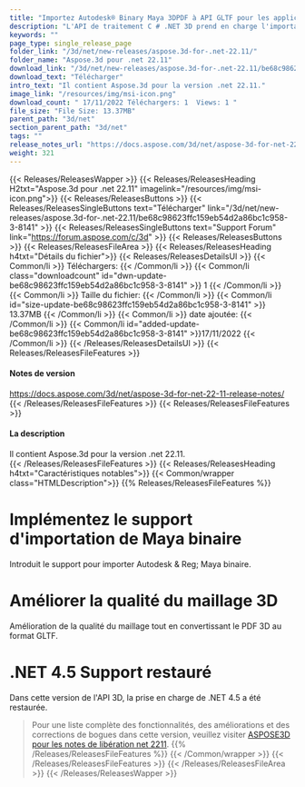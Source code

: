 ```yaml
---
title: "Importez Autodesk® Binary Maya 3DPDF à API GLTF pour les applications C #, ASP.NET" 
description: "L'API de traitement C # .NET 3D prend en charge l'importation de Maya binaire Autodesk®, une meilleure qualité de maillage tout en convertissant le PDF 3D en format GLTF, restauré.NET 4.5 Prise en charge." 
keywords: ""
page_type: single_release_page
folder_link: "/3d/net/new-releases/aspose.3d-for-.net-22.11/"
folder_name: "Aspose.3d pour .net 22.11" 
download_link: "/3d/net/new-releases/aspose.3d-for-.net-22.11/be68c98623ffc159eb54d2a86bc1c958-3-8141"
download_text: "Télécharger" 
intro_text: "Il contient Aspose.3d pour la version .net 22.11." 
image_link: "/resources/img/msi-icon.png"
download_count: " 17/11/2022 Téléchargers: 1  Views: 1 "
file_size: "File Size: 13.37MB"
parent_path: "3d/net"
section_parent_path: "3d/net"
tags: ""
release_notes_url: "https://docs.aspose.com/3d/net/aspose-3d-for-net-22-11-release-notes/"
weight: 321
---
```

{{< Releases/ReleasesWapper >}}
{{< Releases/ReleasesHeading H2txt="Aspose.3d pour .net 22.11" imagelink="/resources/img/msi-icon.png">}}
{{< Releases/ReleasesButtons >}}
{{< Releases/ReleasesSingleButtons text="Télécharger" link="/3d/net/new-releases/aspose.3d-for-.net-22.11/be68c98623ffc159eb54d2a86bc1c958-3-8141" >}}
{{< Releases/ReleasesSingleButtons text="Support Forum" link="https://forum.aspose.com/c/3d" >}}
{{< Releases/ReleasesButtons >}}
{{< Releases/ReleasesFileArea >}}
{{< Releases/ReleasesHeading h4txt="Détails du fichier">}}
{{< Releases/ReleasesDetailsUl >}}
{{< Common/li >}} Téléchargers: {{< /Common/li >}}
{{< Common/li class="downloadcount" id="dwn-update-be68c98623ffc159eb54d2a86bc1c958-3-8141" >}} 1 {{< /Common/li >}}
{{< Common/li >}} Taille du fichier: {{< /Common/li >}}
{{< Common/li id="size-update-be68c98623ffc159eb54d2a86bc1c958-3-8141" >}} 13.37MB {{< /Common/li >}}
{{< Common/li >}} date ajoutée: {{< /Common/li >}}
{{< Common/li id="added-update-be68c98623ffc159eb54d2a86bc1c958-3-8141" >}}17/11/2022 {{< /Common/li >}}
{{< /Releases/ReleasesDetailsUl >}}
{{< Releases/ReleasesFileFeatures >}}
<h4>Notes de version</h4>
<a href='https://docs.aspose.com/3d/net/aspose-3d-for-net-22-11-release-notes/'>https://docs.aspose.com/3d/net/aspose-3d-for-net-22-11-release-notes/</a>
{{< /Releases/ReleasesFileFeatures >}}
{{< Releases/ReleasesFileFeatures >}}
<h4>La description</h4>
<div class="HTMLDescription">Il contient Aspose.3d pour la version .net 22.11.</div>
{{< /Releases/ReleasesFileFeatures >}}
{{< Releases/ReleasesHeading h4txt="Caractéristiques notables">}}
{{< Common/wrapper class="HTMLDescription">}}
{{% Releases/ReleasesFileFeatures %}}

# Implémentez le support d'importation de Maya binaire

Introduit le support pour importer Autodesk & Reg; Maya binaire.

# Améliorer la qualité du maillage 3D

Amélioration de la qualité du maillage tout en convertissant le PDF 3D au format GLTF.

# .NET 4.5 Support restauré

Dans cette version de l'API 3D, la prise en charge de .NET 4.5 a été restaurée.

> Pour une liste complète des fonctionnalités, des améliorations et des corrections de bogues dans cette version, veuillez visiter [ASPOSE3D pour les notes de libération net 2211](https://docs.aspose.com/3d/net/aspose-3d-for-net-22-11-release-notes/).
{{% /Releases/ReleasesFileFeatures %}}
{{< /Common/wrapper >}}
{{< /Releases/ReleasesFileFeatures >}}
{{< /Releases/ReleasesFileArea >}}
{{< /Releases/ReleasesWapper >}}
